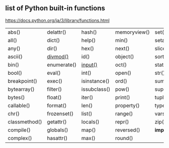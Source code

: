 ## list of Python built-in functions
https://docs.python.org/ja/3/library/functions.html

 
|               |             |               |               |                 |  
|---            |---          |---            |---            |---              |
| abs()         | delattr()   | hash()        | memoryview()  | set()           |   
| all()         | dict()      | help()        | min()         | setattr()       |  
| any()         | dir()       | hex()         | next()        | slice()         |  
| ascii()       | [divmod()](https://github.com/mizukirc/python-snippets/blob/master/builtin_functions/divmod_ex.md)    | id()          | object()      | sorted()        |  
| bin()         | enumerate() | [input()](https://github.com/mizukirc/python-snippets/blob/master/builtin_functions/input_ex.md)       | oct()         | staticmethod()  |  
| bool()        | eval()      | int()         | open()        | str()           |  
| breakpoint()  | exec()      | isinstance()  | ord()         | sum()           |  
| bytearray()   | filter()    | issubclass()  | pow()         | super()         |  
| bytes()       | float()     | iter()        | print()       | tuple()         |  
| callable()    | format()    | len()         | property()    | type()          |   
| chr()         | frozenset() | list()        | range()       | vars()          |  
| classmethod() | getattr()   | locals()      | repr()        | zip()           |  
| compile()     | globals()   | map()         | reversed()    | __import__()    |   
| complex()     | hasattr()   | max()         | round()       |                 |  

